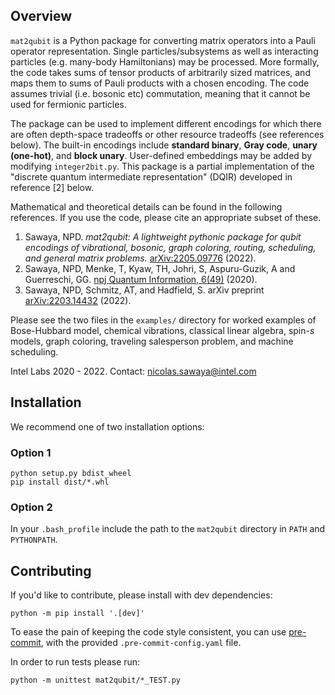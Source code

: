 
## Overview

`mat2qubit` is a Python package for converting matrix operators into a Pauli operator representation. Single particles/subsystems as well as interacting particles (e.g. many-body Hamiltonians) may be processed. More formally, the code takes sums of tensor products of arbitrarily sized matrices, and maps them to sums of Pauli products with a chosen encoding. The code assumes trivial (i.e. bosonic etc) commutation, meaning that it cannot be used for fermionic particles.

<!--
```math
\sum \cdots \otimes M \otimes N \otimes \cdots \rightarrow \sum \bigotimes \{I,\sigma_x,\sigma_y,\sigma_z\}
```
-->

The package can be used to implement different encodings for which there are often depth-space tradeoffs or other resource tradeoffs (see references below). The built-in encodings include <b>standard binary</b>, <b>Gray code</b>, <b>unary (one-hot)</b>, and <b>block unary</b>. User-defined embeddings may be added by modifying `integer2bit.py`. This package is a partial implementation of the "discrete quantum intermediate representation" (DQIR) developed in reference [2] below.

Mathematical and theoretical details can be found in the following references. If you use the code, please cite an appropriate subset of these.
1. Sawaya, NPD. <i>mat2qubit: A lightweight pythonic package for qubit encodings of vibrational, bosonic, graph coloring, routing, scheduling, and general matrix problems.</i> [arXiv:2205.09776](https://arxiv.org/abs/2205.09776) (2022).
2. Sawaya, NPD, Menke, T, Kyaw, TH, Johri, S, Aspuru-Guzik, A and Guerreschi, GG. [npj Quantum Information, 6(49)](https://www.nature.com/articles/s41534-020-0278-0) (2020).
3. Sawaya, NPD, Schmitz, AT, and Hadfield, S. arXiv preprint [arXiv:2203.14432](https://arxiv.org/abs/2203.14432) (2022).

Please see the two files in the `examples/` directory for worked examples of Bose-Hubbard model, chemical vibrations, classical linear algebra, spin-<i>s</i> models, graph coloring, traveling salesperson problem, and machine scheduling.

Intel Labs 2020 - 2022.
Contact: nicolas.sawaya@intel.com


## Installation

We recommend one of two installation options:

### Option 1
`python setup.py bdist_wheel`  
`pip install dist/*.whl`

### Option 2
In your `.bash_profile` include the path to the `mat2qubit` directory in `PATH` and `PYTHONPATH`.

## Contributing

If you'd like to contribute, please install with dev dependencies:

`python -m pip install '.[dev]'`

To ease the pain of keeping the code style consistent, you can use [pre-commit](https://pre-commit.com), with the provided `.pre-commit-config.yaml` file.

In order to run tests please run:

`python -m unittest mat2qubit/*_TEST.py`

